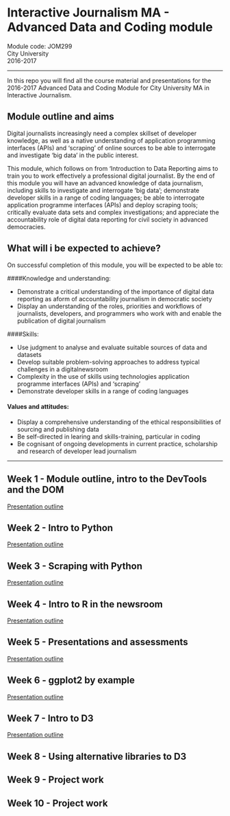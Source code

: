# Interactive Journalism MA - Advanced Data and Coding module

Module code: JOM299  
City University  
2016-2017

---

In this repo you will find all the course material and presentations for the 2016-2017 Advanced Data and Coding Module for City University MA in Interactive Journalism.

## Module outline and aims

Digital journalists increasingly need a complex skillset of developer knowledge, as well as a native understanding of application programming interfaces (APIs) and ‘scraping’ of online sources to be able to interrogate and investigate ‘big data’ in the public interest.

This module, which follows on from ‘Introduction to Data Reporting aims to train you to work effectively a professional digital journalist. By the end of this module you will have an advanced knowledge of data journalism, including skills to investigate and interrogate ‘big data’; demonstrate developer skills in a range of coding languages; be able to interrogate application programme interfaces (APIs) and deploy scraping tools; critically evaluate data sets and complex investigations; and appreciate the accountability role of digital data reporting for civil society in advanced democracies.

## What will i be expected to achieve?

On successful completion of this module, you will be expected to be able to:

####Knowledge and understanding:

* Demonstrate a critical understanding of the importance of digital data reporting as aform of accountability journalism in democratic society
* Display an understanding of the roles, priorities and workflows of journalists, developers, and programmers who work with and enable the publication of digital journalism

####Skills:

* Use judgment to analyse and evaluate suitable sources of data and datasets
* Develop suitable problem-solving approaches to address typical challenges in a digitalnewsroom
* Complexity in the use of skills using technologies application programme interfaces (APIs) and ‘scraping’
* Demonstrate developer skills in a range of coding languages

#### Values and attitudes:

* Display a comprehensive understanding of the ethical responsibilities of sourcing and publishing data
* Be self-directed in learing and skills-training, particular in coding
* Be cognisant of ongoing developments in current practice, scholarship and research of developer lead journalism

---

##  Week 1 - Module outline, intro to the DevTools and the DOM

[Presentation outline](https://github.com/basilesimon/interactive-journalism-module/blob/master/week1/week1.md)

##  Week 2 - Intro to Python

[Presentation outline](https://github.com/basilesimon/interactive-journalism-module/blob/master/week2/week2.md)

##  Week 3 - Scraping with Python

[Presentation outline](https://github.com/basilesimon/interactive-journalism-module/blob/master/week3/week3.md)

##  Week 4 - Intro to R in the newsroom

[Presentation outline](https://github.com/basilesimon/interactive-journalism-module/blob/master/week4/week4.md)

##  Week 5 - Presentations and assessments

[Presentation outline](https://github.com/basilesimon/interactive-journalism-module/blob/master/week5/week5.md)

##  Week 6 - ggplot2 by example

[Presentation outline](https://github.com/basilesimon/interactive-journalism-module/blob/master/week6/week6.md)

##  Week 7 - Intro to D3

[Presentation outline](https://github.com/basilesimon/interactive-journalism-module/blob/master/week6/week6.md)

##  Week 8 - Using alternative libraries to D3

##  Week 9 - Project work

##  Week 10 - Project work


